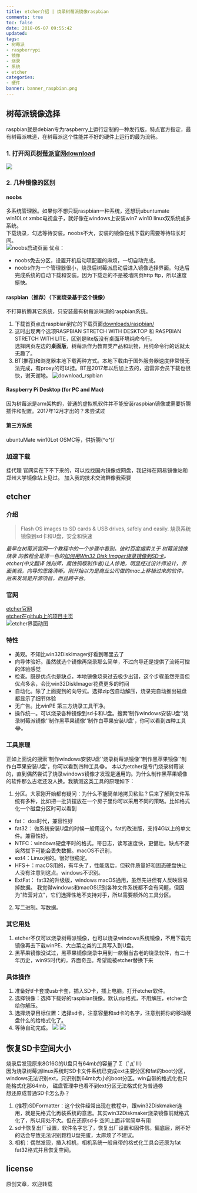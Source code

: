 ```yaml
---
title: etcher介绍 | 烧录树莓派镜像raspbian
comments: true
toc: false
date: 2018-05-07 09:55:42
updated:
tags:
- 树莓派
- raspberrypi
- 镜像
- 烧录
- 系统
- etcher
categories:
- 硬件
banner: banner_raspbian.png
---
```

## 树莓派镜像选择
raspbian就是debian专为raspberry上运行定制的一种发行版，特点官方指定，最有树莓派味道，在树莓派这个性能并不好的硬件上运行的最为流畅。
### 1. 打开网页[树莓派官网download](https://www.raspberrypi.org/downloads/)
![](1.png)
### 2. 几种镜像的区别
#### noobs
多系统管理器。如果你不想只玩raspbian一种系统，还想玩ubuntumate win10Lot xmbc电视盒子，就好像在windows上安装win7 win10 linux双系统或多系统。  
下载烧录，勾选等待安装。noobs不大，安装的镜像在线下载的需要等待较长时间。  
![noobs启动页面](noobs.jpeg)
优点： 
- noobs免去分区，设置开机启动项配置的麻烦，一切自动完成。
- noobs作为一个管理器很小，烧录后树莓派启动后进入镜像选择界面。勾选后完成系统的自动下载和安装。因为下载走的不是被墙网页http ftp，所以速度挺快。
#### raspbian（推荐）（下面烧录基于这个镜像）
不打算折腾其它系统，只安装最有树莓派味道的raspbian系统。
1. 下载首页点击raspbian到它的下载页面[downloads/raspbian/](https://www.raspberrypi.org/downloads/raspbian/)  
2. 这时出现两个选项RASPBIAN STRETCH WITH DESKTOP 和 RASPBIAN STRETCH WITH LITE，区别是lite版没有桌面环境纯命令行。  
选择网页左边的**桌面版**，树莓派作为教育类产品和玩物，用纯命令行的话就太无趣了。
3. BT(推荐)和浏览器本地下载两种方式。本地下载由于国外服务器速度非常慢无法完成，有proxy的可以挂。BT是2017年以后加上去的，迅雷非会员下载也很快，谢天谢地。
![download_rspbian](download_rspbian.png)
#### Raspberry Pi Desktop (for PC and Mac)
因为树莓派是arm架构的，普通的虚拟机软件并不能安装raspbian镜像或需要折腾插件和配置。2017年12月才出的？未尝试过
#### 第三方系统
ubuntuMate win10Lot OSMC等，供折腾\(^o^)/

### 加速下载
挂代理
官网实在下不下来的，可以找找国内镜像或网盘，我记得在网易镜像站和郑州大学镜像站上见过。
加入我的技术交流群像我索要

## etcher
### 介绍
> Flash OS images to SD cards & USB drives, safely and easily.
> 烧录系统镜像到sd卡和U盘，安全和快速

*最早在树莓派官网一个教程中的一个步骤中看到。彼时百度搜索关于 树莓派镜像烧录 的教程全是清一色的[如何用Win32 Disk Imager烧录镜像到SD卡](https://jingyan.baidu.com/article/f96699bbea3181894e3c1be8.html)。  
etcher(中文翻译 蚀刻师，腐蚀铜版制作者)让人惊艳，明显经过设计师设计，界面美观，向导的思路清晰。刚开始以为是商业公司做的mac上移植过来的软件，后来发现是开源项目，而且跨平台。*
### 官网
[etcher官网](https://etcher.io/)  
[etcher在github上的项目主页](https://github.com/resin-io/etcher/)  
![etcher界面动图](etcher_screenshot.gif)
### 特性
- 美观。不知比win32DiskImager好看到哪里去了
- 向导体验好。虽然就选个镜像再烧录那么简单，不过向导还是提供了流畅可控的体验感觉
- 检查。既是优点也是缺点，本地镜像烧录过去极少出错，这个步骤虽然完善但优点多余，会比win32DiskImager花费更多的时间
- 自动化。除了上面提到的向导式。选择zip包自动解压，烧录完自动推出磁盘都显示了细节体验
- 无广告。比winPE 第三方烧录工具干净。
- 操作统一。可以烧录各种镜像到sd卡和U盘。搜索'制作windows安装U盘''烧录树莓派镜像''制作黑苹果镜像''制作白苹果安装U盘'，你可以看到四种工具😂。
### 工具原理
正如上面说的搜索'制作windows安装U盘''烧录树莓派镜像''制作黑苹果镜像''制作白苹果安装U盘'，你可以看到四种工具😂。
本以为etcher是专门烧录树莓派的，直到偶然尝试了烧录windows镜像才发现是通用的。为什么制作黑苹果镜像的软件那么古老还没人换。我猜测这类工具的原理如下：
1. 分区。大家刚开始都有疑问：为什么不能简单地拷贝粘贴？后来了解到文件系统有多种，比如把一批货摆放在一个房子里你可以采用不同的策略。比如格式化一个磁盘分区时可以看到 
- fat： dos时代，兼容性好
- fat32： 做系统安装U盘的时候一般用这个。fat的改进版，支持4G以上的单文件。兼容性好。
- NTFC：windows硬盘平时的格式。带日志，读写速度快，更健壮。缺点不要突然拔下可能会丢失数据。macOS不识别，
- ext4：Linux用的。很好很稳定。
- HFS＋：macOS用的，有年头了，性能落后，但软件质量好和固态硬盘快让人没有注意到这点。windows不识别。
- ExtFat： fat32的升级版，windows macOS通用，虽然先进但有人反映容易掉数据。
我觉得windows和macOS识别各种文件系统都不会有问题，但因为"阵营对立"，它们选择性地不支持对手，所以需要额外的工具分区。
2. 写二进制。写数据。
### 其它用处
1. etcher不仅可以烧录树莓派镜像，也可以烧录windows系统镜像，不用下载完镜像再去下载winPE、大白菜之类的工具写入到U盘。
2. 黑苹果镜像没试过，黑苹果镜像烧录中用到一款相当古老的烧录软件，有二十年历史，win95时代的，界面奇丑。希望能被etcher替换下来
### 具体操作
1. 准备好tf卡套或usb卡套，插入SD卡，插上电脑。打开etcher软件。
2. 选择镜像：选择下载好的raspbian镜像。默认zip格式，不用解压，etcher会给你解压。
3. 选择烧录目标位置：选择sd卡，注意容量和sd卡的名字，注意别把你的移动硬盘什么的给格式化了。
4. 等待自动完成。
![](flashing.png)
![](flash_done.png)


## 恢复SD卡空间大小
烧录后发现原来8G16G的U盘只有64mb的容量了   Σ（ﾟдﾟlll）  
因为烧录树莓派linux系统时SD卡文件系统已变成ext主要分区和fat的boot分区，windows无法识别ext，只识别到64mb大小的boot分区。win自带的格式化也只能格式化那64mb，
磁盘管理中也看不到ext分区无法格式化为普通劵  
想还原成普通SD卡怎么办？
1. (推荐)SDFormatter：这个软件经常出现在教程中，跟win32Diskmaker连用，就是先格式化再装系统的意思。其实win32Diskmaker烧录镜像前就格式化了，所以用处不大。但在还原sd卡
空间上面非常简单有用
2. sd卡恢复出厂设置，软件名字忘了，恢复出厂设置和固件信。偏底层，刷不好的话会导致无法识别颗粒U盘完蛋，太麻烦了不建议。
3. 相机：偶然发现，插入相机，相机系统一般自带的格式化工具会还原为fat fat32格式并且恢复空间。

## license
原创文章，欢迎转载